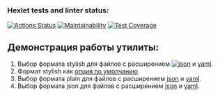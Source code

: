 ### Hexlet tests and linter status:
[![Actions Status](https://github.com/SomeC0de/java-project-71/actions/workflows/main.yml/badge.svg)](https://github.com/SomeC0de/java-project-71/actions)
[![Maintainability](https://api.codeclimate.com/v1/badges/3f0d962d4b59777bc8da/maintainability)](https://codeclimate.com/github/SomeC0de/java-project-71/maintainability)
[![Test Coverage](https://api.codeclimate.com/v1/badges/3f0d962d4b59777bc8da/test_coverage)](https://codeclimate.com/github/SomeC0de/java-project-71/test_coverage)

## Демонстрация работы утилиты:
1) Выбор формата stylish для файлов с расширением [![json](https://asciinema.org/a/PtDZKJPXjk2RKIi5wkD4xfaM3.png)](https://asciinema.org/a/PtDZKJPXjk2RKIi5wkD4xfaM3)
и [yaml](https://asciinema.org/a/pgSF66dnFe4Fr7C5uiYg5v2Xl).
2) Формат stylish как [опция по умолчанию](https://asciinema.org/a/352fsfZdqAFtwvtEVeYcSds5l).
3) Выбор формата plain для файлов с расширением [json](https://asciinema.org/a/TFHvCFgmPgsUCKFAxjgNiRZxG) и [yaml](https://asciinema.org/a/nnci3MmJx5VF0la9tjUb8PXWa).
4) Выбор формата json для файлов с расширением [json](https://asciinema.org/a/np2xaEWPwjrH4IJ9S2VeuQ8e5) и [yaml](https://asciinema.org/a/DhRj25mQkzBIbp4pKXxRwq3yk).

